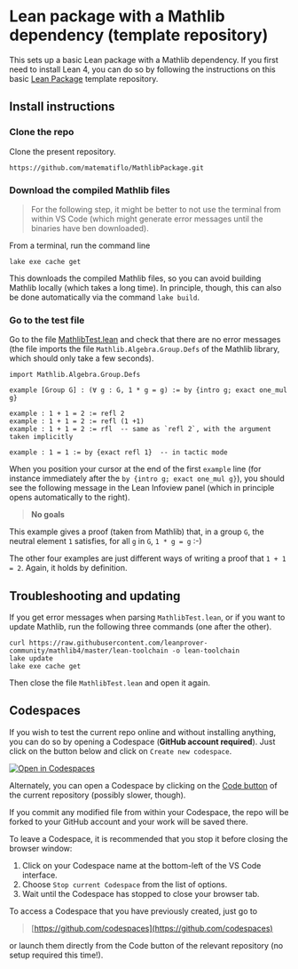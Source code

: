 # Lean package with a Mathlib dependency (template repository)

This sets up a basic Lean package with a Mathlib dependency. If you first need to install Lean 4, you can do so by following the instructions on this basic [Lean Package](https://github.com/matematiflo/LeanPackage) template repository.

## Install instructions

### Clone the repo

Clone the present repository.

```script
https://github.com/matematiflo/MathlibPackage.git
```

### Download the compiled Mathlib files

> For the following step, it might be better to not use the terminal from within VS Code (which might generate error messages until the binaries have ben downloaded).

From a terminal, run the command line

```script
lake exe cache get
```

This downloads the compiled Mathlib files, so you can avoid building Mathlib locally (which takes a long time). In principle, though, this can also be done automatically via the command `lake build`.

### Go to the test file

Go to the file [MathlibTest.lean](MathlibTest.lean) and check that there are no error messages (the file imports the file `Mathlib.Algebra.Group.Defs` of the Mathlib library, which should only take a few seconds).

```lean
import Mathlib.Algebra.Group.Defs

example [Group G] : (∀ g : G, 1 * g = g) := by {intro g; exact one_mul g}

example : 1 + 1 = 2 := refl 2
example : 1 + 1 = 2 := refl (1 +1)
example : 1 + 1 = 2 := rfl  -- same as `refl 2`, with the argument taken implicitly

example : 1 = 1 := by {exact refl 1}  -- in tactic mode
```

When you position your cursor at the end of the first `example` line (for instance immediately after the `by {intro g; exact one_mul g}`), you should see the following message in the Lean Infoview panel (which in principle opens automatically to the right).

> **No goals**

This example gives a proof (taken from Mathlib) that, in a group `G`, the neutral element `1` satisfies, for all `g` in `G`, `1 * g = g` :-)

The other four examples are just different ways of writing a proof that `1 + 1 = 2`. Again, it holds by definition.

## Troubleshooting and updating

If you get error messages when parsing `MathlibTest.lean`, or if you want to update Mathlib, run the following three commands (one after the other).

```script
curl https://raw.githubusercontent.com/leanprover-community/mathlib4/master/lean-toolchain -o lean-toolchain
lake update
lake exe cache get
```

Then close the file `MathlibTest.lean` and open it again.

## Codespaces

If you wish to test the current repo online and without installing anything, you can do so by opening a Codespace (**GitHub account required**). Just click on the button below and click on `Create new codespace`.

[![Open in Codespaces](https://github.com/codespaces/badge.svg)](https://codespaces.new/matematiflo/MathlibDependency)
  
Alternately, you can open a Codespace by clicking on the [Code button](https://github.com/matematiflo/MathlibDependency) of the current repository (possibly slower, though).

If you commit any modified file from within your Codespace, the repo will be forked to your GitHub account and your work will be saved there.

To leave a Codespace, it is recommended that you stop it before closing the browser window:

1. Click on your Codespace name at the bottom-left of the VS Code interface.
2. Choose `Stop current Codespace` from the list of options.
3. Wait until the Codespace has stopped to close your browser tab.

To access a Codespace that you have previously created, just go to

> [https://github.com/codespaces](https://github.com/codespaces)

or launch them directly from the Code button of the relevant repository (no setup required this time!).
